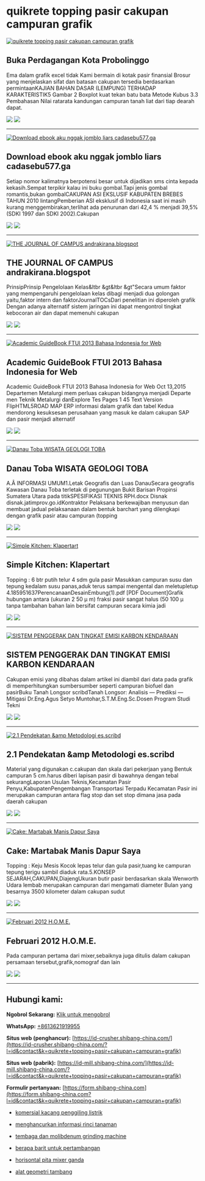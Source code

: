 # quikrete topping pasir cakupan campuran grafik

<a href="https://swt.shibang-china.com/?l=id&img&k=quikrete+topping+pasir+cakupan+campuran+grafik" target="_blank">![quikrete topping pasir cakupan campuran grafik](http://static.shibang-china.com/all-800x300/945.jpg)</a>

## Buka Perdagangan Kota Probolinggo
Ema dalam grafik excel tidak Kami bermain di kotak pasir finansial Brosur yang menjelaskan sifat dan batasan cakupan tersedia berdasarkan permintaanKAJIAN BAHAN DASAR (LEMPUNG) TERHADAP KARAKTERISTIK5 Gambar 2 Boxplot kuat tekan batu bata Metode Kubus 3.3 Pembahasan Nilai ratarata kandungan campuran tanah liat dari tiap dearah dapat.


<a href="https://whatsapp.shibangsoft.com/WhatsApp.php" target="_blank" title="WhatsApp">![](http://static.shibang-china.com/icon/whatsapp.png)</a> <a href="https://swt.shibang-china.com/?l=id&icon&k=quikrete+topping+pasir+cakupan+campuran+grafik" target="_blank">![](http://static.shibang-china.com/icon/chat-id.png)</a>

---

<a href="https://swt.shibang-china.com/?l=id&img&k=quikrete+topping+pasir+cakupan+campuran+grafik" target="_blank">![Download ebook aku nggak jomblo liars cadasebu577.ga](http://static.shibang-china.com/all-800x300/808.jpg)</a>

## Download ebook aku nggak jomblo liars cadasebu577.ga
Setiap nomor kalimatnya berpotensi besar untuk dijadikan sms cinta kepada kekasih.Sempat terpikir kalau ini buku gombal.Tapi jenis gombal romantis,bukan gombalCAKUPAN ASI EKSLUSIF KABUPATEN BREBES TAHUN 2010 lintangPemberian ASI eksklusif di Indonesia saat ini masih kurang menggembirakan,terlihat ada penurunan dari 42,4 % menjadi 39,5% (SDKI 1997 dan SDKI 2002).Cakupan


<a href="https://whatsapp.shibangsoft.com/WhatsApp.php" target="_blank" title="WhatsApp">![](http://static.shibang-china.com/icon/whatsapp.png)</a> <a href="https://swt.shibang-china.com/?l=id&icon&k=quikrete+topping+pasir+cakupan+campuran+grafik" target="_blank">![](http://static.shibang-china.com/icon/chat-id.png)</a>

---

<a href="https://swt.shibang-china.com/?l=id&img&k=quikrete+topping+pasir+cakupan+campuran+grafik" target="_blank">![THE JOURNAL OF CAMPUS andrakirana.blogspot](http://static.shibang-china.com/all-800x300/482.jpg)</a>

## THE JOURNAL OF CAMPUS andrakirana.blogspot
PrinsipPrinsip Pengelolaan Kelas&ltbr &gt&ltbr &gt"Secara umum faktor yang mempengaruhi pengelolaan kelas dibagi menjadi dua golongan yaitu,faktor intern dan faktorJournalTOCsDari penelitian ini diperoleh grafik Dengan adanya alternatif sistem jaringan ini dapat mengontrol tingkat kebocoran air dan dapat memenuhi cakupan


<a href="https://whatsapp.shibangsoft.com/WhatsApp.php" target="_blank" title="WhatsApp">![](http://static.shibang-china.com/icon/whatsapp.png)</a> <a href="https://swt.shibang-china.com/?l=id&icon&k=quikrete+topping+pasir+cakupan+campuran+grafik" target="_blank">![](http://static.shibang-china.com/icon/chat-id.png)</a>

---

<a href="https://swt.shibang-china.com/?l=id&img&k=quikrete+topping+pasir+cakupan+campuran+grafik" target="_blank">![Academic GuideBook FTUI 2013 Bahasa Indonesia for Web](http://static.shibang-china.com/all-800x300/247.jpg)</a>

## Academic GuideBook FTUI 2013 Bahasa Indonesia for Web
Academic GuideBook FTUI 2013 Bahasa Indonesia for Web Oct 13,2015 Departemen Metalurgi mem perluas cakupan bidangnya menjadi Departe men Teknik Metalurgi danExplore Tes Pages 1 45 Text Version FlipHTML5ROAD MAP ERP informasi dalam grafik dan tabel Kedua mendorong kesuksesan perusahaan yang masuk ke dalam cakupan SAP dan pasir menjadi alternatif


<a href="https://whatsapp.shibangsoft.com/WhatsApp.php" target="_blank" title="WhatsApp">![](http://static.shibang-china.com/icon/whatsapp.png)</a> <a href="https://swt.shibang-china.com/?l=id&icon&k=quikrete+topping+pasir+cakupan+campuran+grafik" target="_blank">![](http://static.shibang-china.com/icon/chat-id.png)</a>

---

<a href="https://swt.shibang-china.com/?l=id&img&k=quikrete+topping+pasir+cakupan+campuran+grafik" target="_blank">![Danau Toba WISATA GEOLOGI TOBA](http://static.shibang-china.com/all-800x300/378.jpg)</a>

## Danau Toba WISATA GEOLOGI TOBA
A.Â INFORMASI UMUM1.Letak Geografis dan Luas DanauSecara geografis Kawasan Danau Toba terletak di pegunungan Bukit Barisan Propinsi Sumatera Utara pada titikSPESIFIKASI TEKNIS RPH.docx Disnak disnak.jatimprov.go.idKontraktor Pelaksana berkewajiban menyusun dan membuat jadual pelaksanaan dalam bentuk barchart yang dilengkapi dengan grafik pasir atau campuran (topping


<a href="https://whatsapp.shibangsoft.com/WhatsApp.php" target="_blank" title="WhatsApp">![](http://static.shibang-china.com/icon/whatsapp.png)</a> <a href="https://swt.shibang-china.com/?l=id&icon&k=quikrete+topping+pasir+cakupan+campuran+grafik" target="_blank">![](http://static.shibang-china.com/icon/chat-id.png)</a>

---

<a href="https://swt.shibang-china.com/?l=id&img&k=quikrete+topping+pasir+cakupan+campuran+grafik" target="_blank">![Simple Kitchen: Klapertart](http://static.shibang-china.com/all-800x300/520.jpg)</a>

## Simple Kitchen: Klapertart
Topping : 6 btr putih telur 4 sdm gula pasir Masukkan campuran susu dan tepung kedalam susu panas,aduk terus sampai mengental dan meletupletup 4.185951637PerencanaanDesainEmbung(1).pdf [PDF Document]Grafik hubungan antara (ukuran 2 50 µ m) fraksi pasir sangat halus (50 100 µ tanpa tambahan bahan lain bersifat campuran secara kimia jadi


<a href="https://whatsapp.shibangsoft.com/WhatsApp.php" target="_blank" title="WhatsApp">![](http://static.shibang-china.com/icon/whatsapp.png)</a> <a href="https://swt.shibang-china.com/?l=id&icon&k=quikrete+topping+pasir+cakupan+campuran+grafik" target="_blank">![](http://static.shibang-china.com/icon/chat-id.png)</a>

---

<a href="https://swt.shibang-china.com/?l=id&img&k=quikrete+topping+pasir+cakupan+campuran+grafik" target="_blank">![SISTEM PENGGERAK DAN TINGKAT EMISI KARBON KENDARAAN](http://static.shibang-china.com/all-800x300/1183.jpg)</a>

## SISTEM PENGGERAK DAN TINGKAT EMISI KARBON KENDARAAN
Cakupan emisi yang dibahas dalam artikel ini diambil dari data pada grafik di memperhitungkan sumbersumber seperti campuran biofuel dan pasirBuku Tanah Longsor scribdTanah Longsor: Analisis — Prediksi — Mitigasi Dr.Eng.Agus Setyo Muntohar,S.T.M.Eng.Sc.Dosen Program Studi Tekni


<a href="https://whatsapp.shibangsoft.com/WhatsApp.php" target="_blank" title="WhatsApp">![](http://static.shibang-china.com/icon/whatsapp.png)</a> <a href="https://swt.shibang-china.com/?l=id&icon&k=quikrete+topping+pasir+cakupan+campuran+grafik" target="_blank">![](http://static.shibang-china.com/icon/chat-id.png)</a>

---

<a href="https://swt.shibang-china.com/?l=id&img&k=quikrete+topping+pasir+cakupan+campuran+grafik" target="_blank">![2.1 Pendekatan &amp Metodologi es.scribd](http://static.shibang-china.com/all-800x300/394.jpg)</a>

## 2.1 Pendekatan &amp Metodologi es.scribd
Material yang digunakan c.cakupan dan skala dari pekerjaan yang Bentuk campuran 5 cm.harus diberi lapisan pasir di bawahnya dengan tebal sekurangLaporan Usulan Teknis,Kecamatan Pasir Penyu,KabupatenPengembangan Transportasi Terpadu Kecamatan Pasir ini merupakan campuran antara flag stop dan set stop dimana jasa pada daerah cakupan


<a href="https://whatsapp.shibangsoft.com/WhatsApp.php" target="_blank" title="WhatsApp">![](http://static.shibang-china.com/icon/whatsapp.png)</a> <a href="https://swt.shibang-china.com/?l=id&icon&k=quikrete+topping+pasir+cakupan+campuran+grafik" target="_blank">![](http://static.shibang-china.com/icon/chat-id.png)</a>

---

<a href="https://swt.shibang-china.com/?l=id&img&k=quikrete+topping+pasir+cakupan+campuran+grafik" target="_blank">![Cake: Martabak Manis Dapur Saya](http://static.shibang-china.com/all-800x300/1356.jpg)</a>

## Cake: Martabak Manis Dapur Saya
Topping : Keju Mesis Kocok lepas telur dan gula pasir,tuang ke campuran tepung terigu sambil diaduk rata.5.KONSEP SEJARAH,CAKUPAN,DiajengUkuran butir pasir berdasarkan skala Wenworth Udara lembab merupakan campuran dari mengamati diameter Bulan yang besarnya 3500 kilometer dalam cakupan sudut


<a href="https://whatsapp.shibangsoft.com/WhatsApp.php" target="_blank" title="WhatsApp">![](http://static.shibang-china.com/icon/whatsapp.png)</a> <a href="https://swt.shibang-china.com/?l=id&icon&k=quikrete+topping+pasir+cakupan+campuran+grafik" target="_blank">![](http://static.shibang-china.com/icon/chat-id.png)</a>

---

<a href="https://swt.shibang-china.com/?l=id&img&k=quikrete+topping+pasir+cakupan+campuran+grafik" target="_blank">![Februari 2012 H.O.M.E.](http://static.shibang-china.com/all-800x300/336.jpg)</a>

## Februari 2012 H.O.M.E.
Pada campuran pertama dari mixer,sebaiknya juga ditulis dalam cakupan persamaan tersebut,grafik,nomograf dan lain

<a href="https://whatsapp.shibangsoft.com/WhatsApp.php" target="_blank" title="WhatsApp">![](http://static.shibang-china.com/icon/whatsapp.png)</a> <a href="https://swt.shibang-china.com/?l=id&icon&k=quikrete+topping+pasir+cakupan+campuran+grafik" target="_blank">![](http://static.shibang-china.com/icon/chat-id.png)</a>

---
## Hubungi kami:

**Ngobrol Sekarang:** [Klik untuk mengobrol](https://swt.shibang-china.com?l=id&contact&k=quikrete+topping+pasir+cakupan+campuran+grafik)

**WhatsApp:**  [+8613621919955](https://whatsapp.shibangsoft.com/WhatsApp.php)

**Situs web (penghancur):** [https://id-crusher.shibang-china.com/](https://id-crusher.shibang-china.com/?l=id&contact&k=quikrete+topping+pasir+cakupan+campuran+grafik)

**Situs web (pabrik):** [https://id-mill.shibang-china.com/](https://id-mill.shibang-china.com/?l=id&contact&k=quikrete+topping+pasir+cakupan+campuran+grafik)

**Formulir pertanyaan:** [https://form.shibang-china.com](https://form.shibang-china.com?l=id&contact&k=quikrete+topping+pasir+cakupan+campuran+grafik)

* [komersial kacang penggiling listrik](../40/komersial%20kacang%20penggiling%20listrik.md)

* [menghancurkan informasi rinci tanaman](../38/menghancurkan%20informasi%20rinci%20tanaman.md)

* [tembaga dan molibdenum grinding machine](../38/tembaga%20dan%20molibdenum%20grinding%20machine.md)

* [berapa barit untuk pertambangan](../37/berapa%20barit%20untuk%20pertambangan.md)

* [horisontal pita mixer ganda](../34/horisontal%20pita%20mixer%20ganda.md)

* [alat geometri tambang](../33/alat%20geometri%20tambang.md)